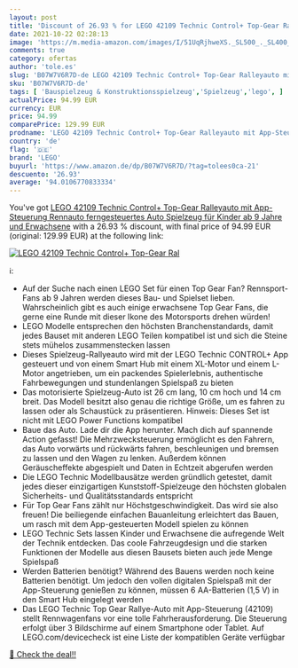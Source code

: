 ```yaml
---
layout: post
title: 'Discount of 26.93 % for LEGO 42109 Technic Control+ Top-Gear Ral'
date: 2021-10-22 02:28:13
image: 'https://m.media-amazon.com/images/I/51UqRjhweXS._SL500_._SL400_.jpg'
comments: true
category: ofertas
author: 'tole.es'
slug: 'B07W7V6R7D-de LEGO 42109 Technic Control+ Top-Gear Ralleyauto mit App-...'
sku: 'B07W7V6R7D-de'
tags: [ 'Bauspielzeug & Konstruktionsspielzeug','Spielzeug','lego', ]
actualPrice: 94.99 EUR
currency: EUR
price: 94.99
comparePrice: 129.99 EUR
prodname: 'LEGO 42109 Technic Control+ Top-Gear Ralleyauto mit App-Steuerung  Rennauto  ferngesteuertes Auto  Spielzeug für Kinder ab 9 Jahre und Erwachsene'
country: 'de'
flag: '🇩🇪'
brand: 'LEGO'
buyurl: 'https://www.amazon.de/dp/B07W7V6R7D/?tag=tolees0ca-21'
descuento: '26.93'
average: '94.0106770833334'
---
```


You've got [LEGO 42109 Technic Control+ Top-Gear Ralleyauto mit App-Steuerung  Rennauto  ferngesteuertes Auto  Spielzeug für Kinder ab 9 Jahre und Erwachsene](https://www.amazon.de/dp/B07W7V6R7D/?tag=tolees0ca-21) with a  26.93 % discount, with final price of 94.99 EUR (original: 129.99 EUR) at the following link:

[![LEGO 42109 Technic Control+ Top-Gear Ral](https://m.media-amazon.com/images/I/51UqRjhweXS._SL500_._SL400_.jpg)](https://www.amazon.de/dp/B07W7V6R7D/?tag=tolees0ca-21)

ℹ️:

- Auf der Suche nach einen LEGO Set für einen Top Gear Fan? Rennsport-Fans ab 9 Jahren werden dieses Bau- und Spielset lieben. Wahrscheinlich gibt es auch einige erwachsene Top Gear Fans, die gerne eine Runde mit dieser Ikone des Motorsports drehen würden!
- LEGO Modelle entsprechen den höchsten Branchenstandards, damit jedes Bauset mit anderen LEGO Teilen kompatibel ist und sich die Steine stets mühelos zusammenstecken lassen
- Dieses Spielzeug-Rallyeauto wird mit der LEGO Technic CONTROL+ App gesteuert und von einem Smart Hub mit einem XL-Motor und einem L-Motor angetrieben, um ein packendes Spielerlebnis, authentische Fahrbewegungen und stundenlangen Spielspaß zu bieten
- Das motorisierte Spielzeug-Auto ist 26 cm lang, 10 cm hoch und 14 cm breit. Das Modell besitzt also genau die richtige Größe, um es fahren zu lassen oder als Schaustück zu präsentieren. Hinweis: Dieses Set ist nicht mit LEGO Power Functions kompatibel
- Baue das Auto. Lade dir die App herunter. Mach dich auf spannende Action gefasst! Die Mehrzwecksteuerung ermöglicht es den Fahrern, das Auto vorwärts und rückwärts fahren, beschleunigen und bremsen zu lassen und den Wagen zu lenken. Außerdem können Geräuscheffekte abgespielt und Daten in Echtzeit abgerufen werden
- Die LEGO Technic Modellbausätze werden gründlich getestet, damit jedes dieser einzigartigen Kunststoff-Spielzeuge den höchsten globalen Sicherheits- und Qualitätsstandards entspricht
- Für Top Gear Fans zählt nur Höchstgeschwindigkeit. Das wird sie also freuen! Die beiliegende einfachen Bauanleitung erleichtert das Bauen, um rasch mit dem App-gesteuerten Modell spielen zu können
- LEGO Technic Sets lassen Kinder und Erwachsene die aufregende Welt der Technik entdecken. Das coole Fahrzeugdesign und die starken Funktionen der Modelle aus diesen Bausets bieten auch jede Menge Spielspaß
- Werden Batterien benötigt? Während des Bauens werden noch keine Batterien benötigt. Um jedoch den vollen digitalen Spielspaß mit der App-Steuerung genießen zu können, müssen 6 AA-Batterien (1,5 V) in den Smart Hub eingelegt werden
- Das LEGO Technic Top Gear Rallye-Auto mit App-Steuerung (42109) stellt Rennwagenfans vor eine tolle Fahrherausforderung. Die Steuerung erfolgt über 3 Bildschirme auf einem Smartphone oder Tablet. Auf LEGO.com/devicecheck ist eine Liste der kompatiblen Geräte verfügbar

[🛒 Check the deal!!](https://www.amazon.de/dp/B07W7V6R7D/?tag=tolees0ca-21)
